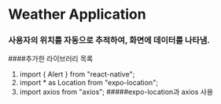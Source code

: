 # Weather Application
### 사용자의 위치를 자동으로 추적하여, 화면에 데이터를 나타냄.
####추가한 라이브러리 목록
1. import { Alert } from "react-native";
2. import * as Location from "expo-location";
3. import axios from "axios";
#####expo-location과 axios 사용

